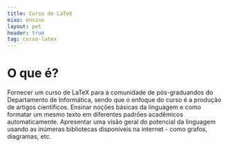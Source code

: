 ```yaml
---
title: Curso de LaTeX
eixo: ensino
layout: pet
header: true
tag: curso-latex
---
```


# O que é?
Fornecer um curso de LaTeX para a comunidade de pós-graduandos do Departamento de
Informática, sendo que o enfoque do curso é a produção de artigos científicos.
Ensinar noções básicas da linguagem e como formatar um mesmo texto em diferentes
padrões acadêmicos automaticamente. Apresentar uma visão geral do potencial da
linguagem usando as inúmeras bibliotecas disponíveis na internet - como grafos,
diagramas, etc.
